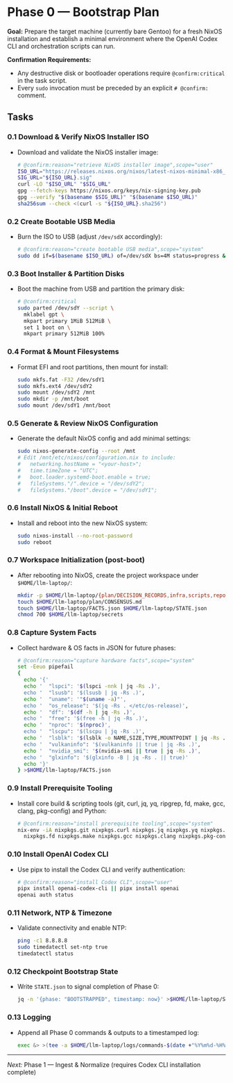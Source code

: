 # Phase 0 — Bootstrap Plan

**Goal:** Prepare the target machine (currently bare Gentoo) for a fresh NixOS installation and establish a minimal environment where the OpenAI Codex CLI and orchestration scripts can run.

**Confirmation Requirements:**
- Any destructive disk or bootloader operations require `@confirm:critical` in the task script.
- Every `sudo` invocation must be preceded by an explicit `# @confirm:` comment.

## Tasks

### 0.1 Download & Verify NixOS Installer ISO
- Download and validate the NixOS installer image:
  ```bash
  # @confirm:reason="retrieve NixOS installer image",scope="user"
  ISO_URL="https://releases.nixos.org/nixos/latest-nixos-minimal-x86_64-linux.iso"
  SIG_URL="${ISO_URL}.sig"
  curl -LO "$ISO_URL" "$SIG_URL"
  gpg --fetch-keys https://nixos.org/keys/nix-signing-key.pub
  gpg --verify "$(basename $SIG_URL)" "$(basename $ISO_URL)"
  sha256sum --check <(curl -s "${ISO_URL}.sha256")
  ```

### 0.2 Create Bootable USB Media
- Burn the ISO to USB (adjust `/dev/sdX` accordingly):
  ```bash
  # @confirm:reason="create bootable USB media",scope="system"
  sudo dd if=$(basename $ISO_URL) of=/dev/sdX bs=4M status=progress && sync
  ```

### 0.3 Boot Installer & Partition Disks
- Boot the machine from USB and partition the primary disk:
  ```bash
  # @confirm:critical
  sudo parted /dev/sdY --script \
    mklabel gpt \
    mkpart primary 1MiB 512MiB \
    set 1 boot on \
    mkpart primary 512MiB 100%
  ```

### 0.4 Format & Mount Filesystems
- Format EFI and root partitions, then mount for install:
  ```bash
  sudo mkfs.fat -F32 /dev/sdY1
  sudo mkfs.ext4 /dev/sdY2
  sudo mount /dev/sdY2 /mnt
  sudo mkdir -p /mnt/boot
  sudo mount /dev/sdY1 /mnt/boot
  ```

### 0.5 Generate & Review NixOS Configuration
- Generate the default NixOS config and add minimal settings:
  ```bash
  sudo nixos-generate-config --root /mnt
  # Edit /mnt/etc/nixos/configuration.nix to include:
  #   networking.hostName = "<your-host>";
  #   time.timeZone = "UTC";
  #   boot.loader.systemd-boot.enable = true;
  #   fileSystems."/".device = "/dev/sdY2";
  #   fileSystems."/boot".device = "/dev/sdY1";
  ```

### 0.6 Install NixOS & Initial Reboot
- Install and reboot into the new NixOS system:
  ```bash
  sudo nixos-install --no-root-password
  sudo reboot
  ```

### 0.7 Workspace Initialization (post-boot)
- After rebooting into NixOS, create the project workspace under `$HOME/llm-laptop/`:
  ```bash
  mkdir -p $HOME/llm-laptop/{plan/DECISION_RECORDS,infra,scripts,reports,logs,llm-responses,constraints,preferences,secrets}
  touch $HOME/llm-laptop/plan/CONSENSUS.md
  touch $HOME/llm-laptop/FACTS.json $HOME/llm-laptop/STATE.json
  chmod 700 $HOME/llm-laptop/secrets
  ```

### 0.8 Capture System Facts
- Collect hardware & OS facts in JSON for future phases:
  ```bash
  # @confirm:reason="capture hardware facts",scope="system"
  set -Eeuo pipefail
  {
    echo '{'
    echo '  "lspci": '$(lspci -nnk | jq -Rs .)',
    echo '  "lsusb": '$(lsusb | jq -Rs .)',
    echo '  "uname": '"$(uname -a)"',
    echo '  "os_release": '$(jq -Rs . </etc/os-release)',
    echo '  "df": '$(df -h | jq -Rs .)',
    echo '  "free": '$(free -h | jq -Rs .)',
    echo '  "nproc": '$(nproc)',
    echo '  "lscpu": '$(lscpu | jq -Rs .)',
    echo '  "lsblk": '$(lsblk -o NAME,SIZE,TYPE,MOUNTPOINT | jq -Rs .)',
    echo '  "vulkaninfo": '$(vulkaninfo || true | jq -Rs .)',
    echo '  "nvidia_smi": '$(nvidia-smi || true | jq -Rs .)',
    echo '  "glxinfo": '$(glxinfo -B | jq -Rs . || true)'
    echo '}'
  } >$HOME/llm-laptop/FACTS.json
  ```

### 0.9 Install Prerequisite Tooling
- Install core build & scripting tools (git, curl, jq, yq, ripgrep, fd, make, gcc, clang, pkg-config) and Python:
  ```bash
  # @confirm:reason="install prerequisite tooling",scope="system"
  nix-env -iA nixpkgs.git nixpkgs.curl nixpkgs.jq nixpkgs.yq nixpkgs.ripgrep \
    nixpkgs.fd nixpkgs.make nixpkgs.gcc nixpkgs.clang nixpkgs.pkg-config nixpkgs.python3
  ```

### 0.10 Install OpenAI Codex CLI
- Use pipx to install the Codex CLI and verify authentication:
  ```bash
  # @confirm:reason="install Codex CLI",scope="user"
  pipx install openai-codex-cli || pipx install openai
  openai auth status
  ```

### 0.11 Network, NTP & Timezone
- Validate connectivity and enable NTP:
  ```bash
  ping -c1 8.8.8.8
  sudo timedatectl set-ntp true
  timedatectl status
  ```

### 0.12 Checkpoint Bootstrap State
- Write `STATE.json` to signal completion of Phase 0:
  ```bash
  jq -n '{phase: "BOOTSTRAPPED", timestamp: now}' >$HOME/llm-laptop/STATE.json
  ```

### 0.13 Logging
- Append all Phase 0 commands & outputs to a timestamped log:
  ```bash
  exec &> >(tee -a $HOME/llm-laptop/logs/commands-$(date +"%Y%m%d-%H%M%S").log)
  ```

---

*Next:* Phase 1 — Ingest & Normalize (requires Codex CLI installation complete)
